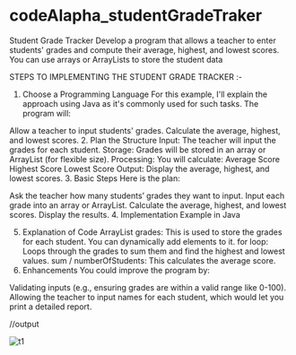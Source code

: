 # codeAlapha_studentGradeTraker


Student Grade Tracker
Develop a program that allows a teacher to enter
students' grades and compute their average,
highest, and lowest scores. You can use arrays or
ArrayLists to store the student data

STEPS TO IMPLEMENTING THE STUDENT GRADE TRACKER :-

1. Choose a Programming Language
For this example, I'll explain the approach using Java as it's commonly used for such tasks. The program will:

Allow a teacher to input students' grades.
Calculate the average, highest, and lowest scores.
2. Plan the Structure
Input: The teacher will input the grades for each student.
Storage: Grades will be stored in an array or ArrayList (for flexible size).
Processing: You will calculate:
Average Score
Highest Score
Lowest Score
Output: Display the average, highest, and lowest scores.
3. Basic Steps
Here is the plan:

Ask the teacher how many students’ grades they want to input.
Input each grade into an array or ArrayList.
Calculate the average, highest, and lowest scores.
Display the results.
4. Implementation Example in Java


5. Explanation of Code
ArrayList<Integer> grades: This is used to store the grades for each student. You can dynamically add elements to it.
for loop: Loops through the grades to sum them and find the highest and lowest values.
sum / numberOfStudents: This calculates the average score.
6. Enhancements
You could improve the program by:

Validating inputs (e.g., ensuring grades are within a valid range like 0-100).
Allowing the teacher to input names for each student, which would let you print a detailed report.

//output

![t1](https://github.com/user-attachments/assets/de2629ec-0e7f-43f3-aab4-d1f870d98921)

